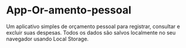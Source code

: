 # App-Or-amento-pessoal
Um aplicativo simples de orçamento pessoal para registrar, consultar e excluir suas despesas. Todos os dados são salvos localmente no seu navegador usando Local Storage.
